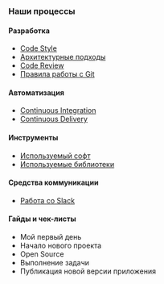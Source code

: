 ### Наши процессы

#### Разработка

- [Code Style](/processes/code-style.md)
- [Архитектурные подходы](/processes/architecture.md)
- [Code Review](/processes/code-review.md)
- [Правила работы с Git](/processes/git.md)

#### Автоматизация
- [Continuous Integration](/processes/continuous-integration/continuous-integration.md)
- [Continuous Delivery](/processes/continuous-delivery/continuous-delivery.md)

#### Инструменты
- [Используемый софт](/processes/instruments.md)
- [Используемые библиотеки](/processes/third-party-libraries.md)

#### Средства коммуникации
- [Работа со Slack](/processes/slack.md)

#### Гайды и чек-листы
- Мой первый день
- Начало нового проекта
- Open Source
- Выполнение задачи
- Публикация новой версии приложения